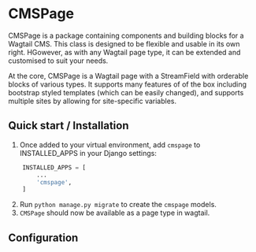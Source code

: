 # CMSPage

CMSPage is a package containing components and building blocks for a Wagtail CMS.
This class is designed to be flexible and usable in its own right. HGowever, as with any Wagtail page type, it can be extended and customised to suit your needs.

At the core, CMSPage is a Wagtail page with a StreamField with orderable blocks of various types. It supports many features of of the box including bootstrap styled templates (which can be easily changed), and supports multiple sites by allowing for site-specific variables.

## Quick start / Installation

1. Once added to your virtual environment, add `cmspage` to INSTALLED_APPS in your Django settings:
```python
    INSTALLED_APPS = [
        ...
        'cmspage',
    ]
```
2. Run `python manage.py migrate` to create the `cmspage` models.
3. `CMSPage` should now be available as a page type in wagtail.

## Configuration
